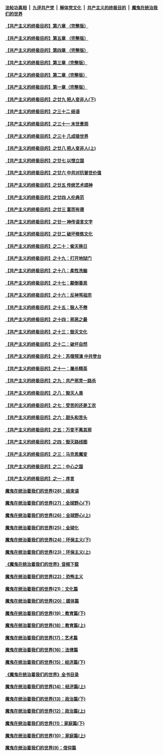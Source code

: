

####  [法轮功真相](../../../../basic/blob/master/README.md?t=07032331) &nbsp;|&nbsp; [九评共产党](../../../../9ping.md/blob/master/README.md?t=07032331) &nbsp;|&nbsp; [解体党文化](../../../../jtdwh.md/blob/master/README.md?t=07032331)  &nbsp;|&nbsp; [共产主义的终极目的](../../../../gczydzjmd.md/blob/master/README.md?t=07032331) &nbsp;|&nbsp; [魔鬼在统治我们的世界](../../../../mgztzwmdsj.md/blob/master/README.md?t=07032331) 

#### [【共产主义的终极目的】第六章 （完整版）](../pages/nsc422/n11428913.md?t=07032331) 

#### [【共产主义的终极目的】第五章 （完整版）](../pages/nsc422/n11428912.md?t=07032331) 

#### [【共产主义的终极目的】第四章 （完整版）](../pages/nsc422/n11428907.md?t=07032331) 

#### [【共产主义的终极目的】第三章（完整版）](../pages/nsc422/n11428848.md?t=07032331) 

#### [【共产主义的终极目的】第二章（完整版）](../pages/nsc422/n11428831.md?t=07032331) 

#### [【共产主义的终极目的】第一章（完整版）](../pages/nsc422/n11417651.md?t=07032331) 

#### [【共产主义的终极目的】之廿九 把人变非人(下)](../pages/nsc422/n11344140.md?t=07032331) 

#### [【共产主义的终极目的】之三十二 结语](../pages/nsc422/n11360535.md?t=07032331) 

#### [【共产主义的终极目的】之三十一 末世景观](../pages/nsc422/n11351129.md?t=07032331) 

#### [【共产主义的终极目的】之三十 几成狼世界](../pages/nsc422/n11348280.md?t=07032331) 

#### [【共产主义的终极目的】之廿八 把人变非人(上)](../pages/nsc422/n11340492.md?t=07032331) 

#### [【共产主义的终极目的】之廿七 以恨立国](../pages/nsc422/n11336944.md?t=07032331) 

#### [【共产主义的终极目的】之廿六 中共对抗普世价值](../pages/nsc422/n11324785.md?t=07032331) 

#### [【共产主义的终极目的】之廿五 传统艺术颂神](../pages/nsc422/n11296396.md?t=07032331) 

#### [【共产主义的终极目的】之廿四 人伦典范](../pages/nsc422/n11296397.md?t=07032331) 

#### [【共产主义的终极目的】之廿三 富而有德](../pages/nsc422/n11283598.md?t=07032331) 

#### [【共产主义的终极目的】之廿一 神传语言文字](../pages/nsc422/n11263265.md?t=07032331) 

#### [【共产主义的终极目的】之廿二 破坏修炼文化](../pages/nsc422/n11245728.md?t=07032331) 

#### [【共产主义的终极目的】之二十：偷天换日](../pages/nsc422/n11238846.md?t=07032331) 

#### [【共产主义的终极目的】之十九：打开地狱门](../pages/nsc422/n11206376.md?t=07032331) 

#### [【共产主义的终极目的】之十八：柔性洗脑](../pages/nsc422/n11199994.md?t=07032331) 

#### [【共产主义的终极目的】之十七：颠倒善恶](../pages/nsc422/n11179782.md?t=07032331) 

#### [【共产主义的终极目的】之十六：反神骂祖宗](../pages/nsc422/n11166798.md?t=07032331) 

#### [【共产主义的终极目的】之十五：毁人不倦](../pages/nsc422/n11166792.md?t=07032331) 

#### [【共产主义的终极目的】之十四：邪恶之最](../pages/nsc422/n11150249.md?t=07032331) 

#### [【共产主义的终极目的】之十三：毁灭文化](../pages/nsc422/n11135227.md?t=07032331) 

#### [【共产主义的终极目的】之十二：破坏自然](../pages/nsc422/n11135214.md?t=07032331) 

#### [【共产主义的终极目的】之十：苏俄预演 中共登台](../pages/nsc422/n11118424.md?t=07032331) 

#### [【共产主义的终极目的】之十一：屠杀精英](../pages/nsc422/n11118442.md?t=07032331) 

#### [【共产主义的终极目的】之九：共产邪灵一路杀](../pages/nsc422/n11114139.md?t=07032331) 

#### [【共产主义的终极目的】之八：毁灭人类](../pages/nsc422/n11108503.md?t=07032331) 

#### [【共产主义的终极目的】之七：受苦的还是工农](../pages/nsc422/n11101809.md?t=07032331) 

#### [【共产主义的终极目的】之六：甜头和苦头](../pages/nsc422/n11096971.md?t=07032331) 

#### [【共产主义的终极目的】之五：万变不离其邪](../pages/nsc422/n11091285.md?t=07032331) 

#### [【共产主义的终极目的】之四：毁灭路线图](../pages/nsc422/n11086284.md?t=07032331) 

#### [【共产主义的终极目的】之三：马克思魔变](../pages/nsc422/n11061941.md?t=07032331) 

#### [【共产主义的终极目的】之二：中心之国](../pages/nsc422/n11047728.md?t=07032331) 

#### [【共产主义的终极目的】之一：序言](../pages/nsc422/n11086077.md?t=07032331) 

#### [魔鬼在统治着我们的世界(28)：结束语](../pages/nsc422/n10936246.md?t=07032331) 

#### [魔鬼在统治着我们的世界(27)：全球野心(下)](../pages/nsc422/n10928319.md?t=07032331) 

#### [魔鬼在统治着我们的世界(26)：全球野心(上)](../pages/nsc422/n10900318.md?t=07032331) 

#### [魔鬼在统治着我们的世界(25)：全球化](../pages/nsc422/n10788205.md?t=07032331) 

#### [魔鬼在统治着我们的世界(24)：环保主义(下)](../pages/nsc422/n10695307.md?t=07032331) 

#### [魔鬼在统治着我们的世界(23)：环保主义(上)](../pages/nsc422/n10688613.md?t=07032331) 

#### [《魔鬼在统治着我们的世界》音频下载](../pages/nsc422/n10635553.md?t=07032331) 

#### [魔鬼在统治着我们的世界(22)：恐怖主义](../pages/nsc422/n10614727.md?t=07032331) 

#### [魔鬼在统治着我们的世界(21)：文化篇](../pages/nsc422/n10597706.md?t=07032331) 

#### [魔鬼在统治着我们的世界(20)：媒体篇](../pages/nsc422/n10586579.md?t=07032331) 

#### [魔鬼在统治着我们的世界(19)：教育篇(下)](../pages/nsc422/n10564808.md?t=07032331) 

#### [魔鬼在统治着我们的世界(18)：教育篇(上)](../pages/nsc422/n10526970.md?t=07032331) 

#### [魔鬼在统治着我们的世界(17)：艺术篇](../pages/nsc422/n10499093.md?t=07032331) 

#### [魔鬼在统治着我们的世界(16)：法律篇](../pages/nsc422/n10485969.md?t=07032331) 

#### [魔鬼在统治着我们的世界(15)：经济篇(下)](../pages/nsc422/n10469975.md?t=07032331) 

#### [《魔鬼在统治着我们的世界》全书目录](../pages/nsc422/n10464261.md?t=07032331) 

#### [魔鬼在统治着我们的世界(14)：经济篇(上)](../pages/nsc422/n10457370.md?t=07032331) 

#### [魔鬼在统治着我们的世界(13)：政治篇(下)](../pages/nsc422/n10448270.md?t=07032331) 

#### [魔鬼在统治着我们的世界(12)：政治篇(上)](../pages/nsc422/n10444576.md?t=07032331) 

#### [魔鬼在统治着我们的世界(11)：家庭篇(下)](../pages/nsc422/n10440961.md?t=07032331) 

#### [魔鬼在统治着我们的世界(10)：家庭篇(上)](../pages/nsc422/n10435448.md?t=07032331) 

#### [魔鬼在统治着我们的世界(9)：信仰篇](../pages/nsc422/n10432159.md?t=07032331) 

